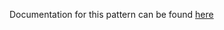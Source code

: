 Documentation for this pattern can be found [here](https://github.com/awslabs/aws-solutions-constructs/blob/main/source/patterns/%40aws-solutions-constructs/aws-fargate-dynamodb/README.adoc)
